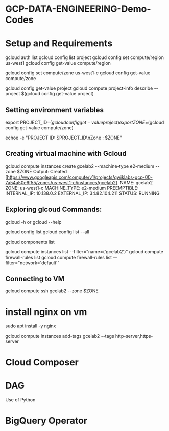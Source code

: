# GCP-DATA-ENGINEERING-Demo-Codes
# Setup and Requirements
gcloud auth list
gcloud config list project
gcloud config set compute/region us-west1
gcloud config get-value compute/region

gcloud config set compute/zone us-west1-c
gcloud config get-value compute/zone

gcloud config get-value project 
gcloud compute project-info describe --project $(gcloud config get-value project)

## Setting environment variables
export PROJECT_ID=$(gcloud config get-value project)
export ZONE=$(gcloud config get-value compute/zone)

echoe -e "PROJECT ID: $PROJECT_ID\nZone : $ZONE"


## Creating virtual machine with Gcloud
gcloud compute instances create gcelab2 --machine-type e2-medium --zone $ZONE
    Output:
        Created [https://www.googleapis.com/compute/v1/projects/qwiklabs-gcp-00-7a54a50e6f55/zones/us-west1-c/instances/gcelab2].
        NAME: gcelab2
        ZONE: us-west1-c
        MACHINE_TYPE: e2-medium
        PREEMPTIBLE: 
        INTERNAL_IP: 10.138.0.2
        EXTERNAL_IP: 34.82.104.211
        STATUS: RUNNING

## Exploring glcoud Commands:
gcloud -h or 
gcloud --help

gcloud config list
gcloud config list --all

gcloud components list

gcloud compute instances list --filter="name=('gcelab2')"
gcloud compute firewall-rules list
gcloud compute firewall-rules list --filter="network='default'"

## Connecting to VM
gcloud compute ssh gcelab2 --zone $ZONE

# install nginx on vm
sudo apt install -y nginx

gcloud compute instances add-tags gcelab2 --tags http-server,https-server




# Cloud Composer 

# DAG
Use of Python
# BigQuery Operator

